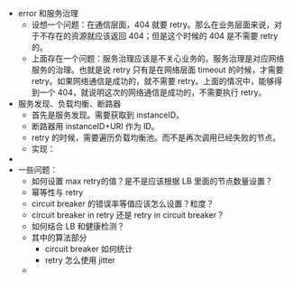 - error 和服务治理
	- 设想一个问题：在通信层面，404 就要 retry。那么在业务层面来说，对于不存在的资源就应该返回 404；但是这个时候的 404 是不需要 retry 的。
	- 上面存在一个问题：服务治理应该是不关心业务的。服务治理是对应网络服务的治理。也就是说 retry 只有是在网络层面 timeout 的时候，才需要 retry。如果网络通信是成功的，就不需要 retry。上面的情况中，能够得到一个 404，就说明这次的网络通信是成功的，不需要执行 retry。
- 服务发现、负载均衡、断路器
	- 首先是服务发现。需要获取到 instanceID。
	- 断路器用 instanceID+URI 作为 ID。
	- retry 的时候，需要遍历负载均衡池。而不是再次调用已经失败的节点。
	- 实现：
-
- 一些问题：
	- 如何设置 max retry的值？是不是应该根据 LB 里面的节点数量设置？
	- 幂等性与 retry
	- circuit breaker 的错误率等值应该怎么设置？粒度？
	- circuit breaker in retry 还是 retry in circuit breaker？
	- 如何结合 LB 和健康检测？
	- 其中的算法部分
		- circuit breaker 如何统计
		- retry 怎么使用 jitter
	-